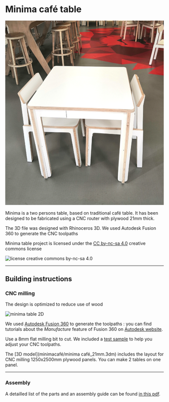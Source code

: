# Minima café table

![minima table](img/IMG_20190313_184753.jpg)

Minima is a two persons table, based on traditional café table.
It has been designed to be fabricated using a CNC router with plywood 21mm thick.

The 3D file was designed with Rhinoceros 3D.
We used Autodesk Fusion 360 to generate the CNC toolpaths

Minima table project is licensed under the [CC by-nc-sa 4.0](https://creativecommons.org/licenses/by-nc-sa/4.0/) creative commons license

![license creative commons by-nc-sa 4.0](https://i.creativecommons.org/l/by-nc-sa/4.0/88x31.png)

---

## Building instructions

### CNC milling

The design is optimized to reduce use of wood

![minima table 2D](img/minima_café_21mm_2D.png)


We used [Autodesk Fusion 360](https://www.autodesk.com/products/fusion-360/overview) to generate the toolpaths : you can find tutorials about the _Manufacture_ feature of Fusion 360 on [Autodesk website](https://f360ap.autodesk.com/courses#creating-toolpaths-and-programs-cam).

Use a 8mm flat milling bit to cut.
We included a [test sample](minimacafé/cnc_sample.3dm) to help you adjust your CNC toolpaths.

The [3D model](minimacafé/minima café_21mm.3dm) includes the layout for CNC milling 1250x2500mm plywood panels. You can make 2 tables on one panel.

---

### Assembly

A detailled list of the parts and an assembly guide can be found [in this pdf](minima_assembly.pdf).
